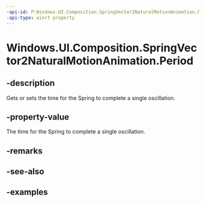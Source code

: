 ```yaml
---
-api-id: P:Windows.UI.Composition.SpringVector2NaturalMotionAnimation.Period
-api-type: winrt property
---
```


<!-- Property syntax.
public TimeSpan Period { get;  set; }
-->

# Windows.UI.Composition.SpringVector2NaturalMotionAnimation.Period

## -description

Gets or sets the time for the Spring to complete a single oscillation.



## -property-value

The time for the Spring to complete a single oscillation.

## -remarks

## -see-also

## -examples

